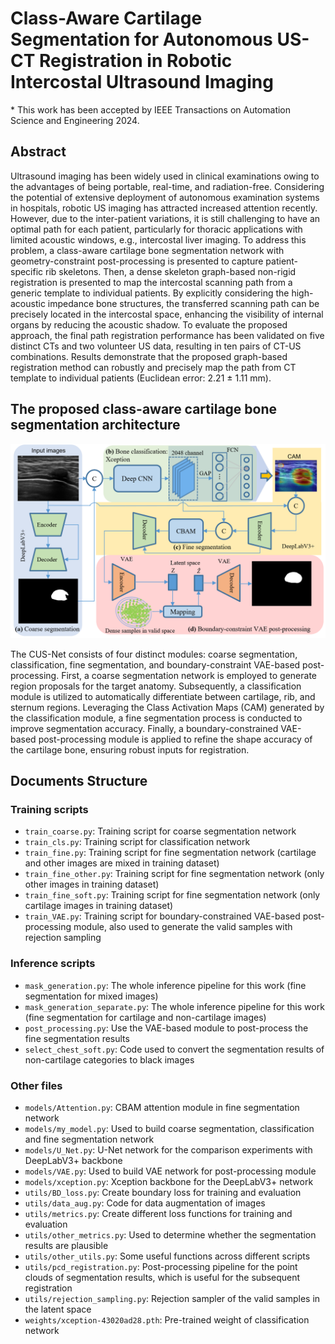 # Class-Aware Cartilage Segmentation for Autonomous US-CT Registration in Robotic Intercostal Ultrasound Imaging

\* This work has been accepted by IEEE Transactions on Automation Science and Engineering 2024.

## Abstract

Ultrasound imaging has been widely used in clinical examinations owing to the advantages of being portable, real-time, and radiation-free. Considering the potential of extensive deployment of autonomous examination systems in hospitals, robotic US imaging has attracted increased attention recently. However, due to the inter-patient variations, it is still challenging to have an optimal path for each patient, particularly for thoracic applications with limited acoustic windows, e.g., intercostal liver imaging. To address this problem, a class-aware cartilage bone segmentation network with geometry-constraint post-processing is presented to capture patient-specific rib skeletons. Then, a dense skeleton graph-based non-rigid registration is presented to map the intercostal scanning path from a generic template to individual patients. By explicitly considering the high-acoustic impedance bone structures, the transferred scanning path can be precisely located in the intercostal space, enhancing the visibility of internal organs by reducing the acoustic shadow. To evaluate the proposed approach, the final path registration performance has been validated on five distinct CTs and two volunteer US data, resulting in ten pairs of CT-US combinations. Results demonstrate that the proposed graph-based registration method can robustly and precisely map the path from CT template to individual patients (Euclidean error: 2.21 ± 1.11 mm).

## The proposed class-aware cartilage bone segmentation architecture

![The wohle framework of the CUS-Net](network.png)

The CUS-Net consists of four distinct modules: coarse segmentation, classification, fine segmentation, and boundary-constraint VAE-based post-processing. First, a coarse segmentation network is employed to generate region proposals for the target anatomy. Subsequently, a classification module is utilized to automatically differentiate between cartilage, rib, and sternum regions. Leveraging the Class Activation Maps (CAM) generated by the classification module, a fine segmentation process is conducted to improve segmentation accuracy. Finally, a boundary-constrained VAE-based post-processing module is applied to refine the shape accuracy of the cartilage bone, ensuring robust inputs for registration. 

## Documents Structure

### Training scripts
- `train_coarse.py`: Training script for coarse segmentation network
- `train_cls.py`: Training script for classification network
- `train_fine.py`: Training script for fine segmentation network (cartilage and other images are mixed in training dataset)
- `train_fine_other.py`: Training script for fine segmentation network (only other images in training dataset)
- `train_fine_soft.py`: Training script for fine segmentation network (only cartilage images in training dataset)
- `train_VAE.py`: Training script for boundary-constrained VAE-based post-processing module, also used to generate the valid samples with rejection sampling

### Inference scripts
- `mask_generation.py`: The whole inference pipeline for this work (fine segmentation for mixed images)
- `mask_generation_separate.py`: The whole inference pipeline for this work (fine segmentation for cartilage and non-cartilage images)
- `post_processing.py`: Use the VAE-based module to post-process the fine segmentation results
- `select_chest_soft.py`: Code used to convert the segmentation results of non-cartilage categories to black images 

### Other files
- `models/Attention.py`: CBAM attention module in fine segmentation network
- `models/my_model.py`: Used to build coarse segmentation, classification and fine segmentation network
- `models/U_Net.py`: U-Net network for the comparison experiments with DeepLabV3+ backbone
- `models/VAE.py`: Used to build VAE network for post-processing module
- `models/xception.py`: Xception backbone for the DeepLabV3+ network
- `utils/BD_loss.py`: Create boundary loss for training and evaluation
- `utils/data_aug.py`: Code for data augmentation of images
- `utils/metrics.py`: Create different loss functions for training and evaluation
- `utils/other_metrics.py`: Used to determine whether the segmentation results are plausible
- `utils/other_utils.py`: Some useful functions across different scripts
- `utils/pcd_registration.py`: Post-processing pipeline for the point clouds of segmentation results, which is useful for the subsequent registration
- `utils/rejection_sampling.py`: Rejection sampler of the valid samples in the latent space
- `weights/xception-43020ad28.pth`: Pre-trained weight of classification network


